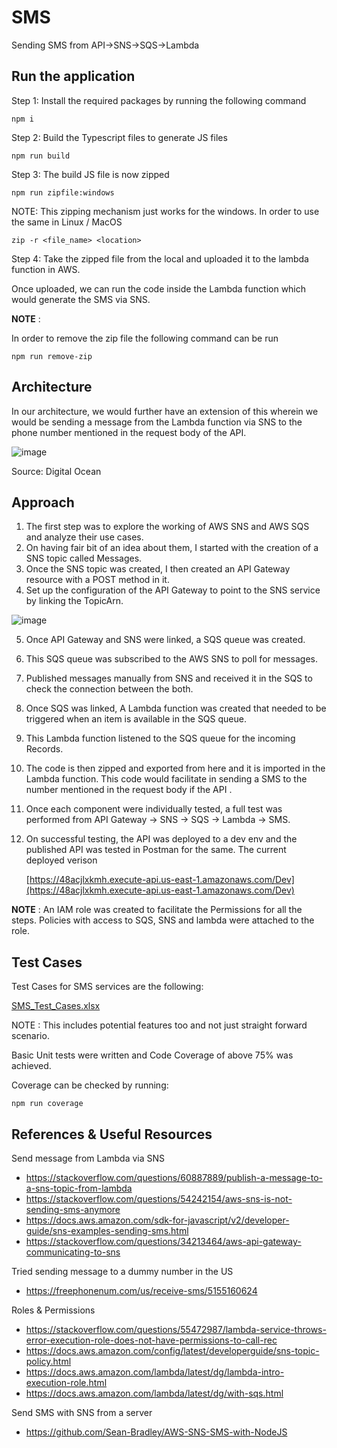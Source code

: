 

# SMS
Sending SMS from API->SNS->SQS->Lambda

## Run the application

Step 1: Install the required packages by running the following command

    npm i

Step 2: Build the Typescript files to generate JS files

    npm run build

Step 3: The build JS file is now zipped 

    npm run zipfile:windows
    
NOTE: This zipping mechanism just works for the windows. In order to use the same in Linux / MacOS 

    zip -r <file_name> <location>

Step 4: Take the zipped file from the local and uploaded it to the lambda function in AWS.

Once uploaded, we can run the code inside the Lambda function which would generate the SMS via SNS.

**NOTE** :

 In order to remove the zip file the following command can be run

    npm run remove-zip

## Architecture

In our architecture, we would further have an extension of this wherein we would be sending a message from the Lambda function via SNS to the phone number mentioned in the request body of the API.

![image](https://user-images.githubusercontent.com/23432686/218064808-9c4040bc-9a2b-461c-8894-3f7e9ebadd3c.png)

Source: Digital Ocean

## Approach

1. The first step was to explore the working of AWS SNS and AWS SQS and analyze their use cases.
2. On having fair bit of an idea about them, I started with the creation of a SNS topic called Messages.
3. Once the SNS topic was created, I then created an API Gateway resource with a POST method in it. 
4. Set up the configuration of the API Gateway to point to the SNS service by linking the TopicArn.

![image](https://user-images.githubusercontent.com/23432686/218045133-50dcf1a1-6d0e-4913-9ae7-346cfe983b2d.png)

5. Once API Gateway and SNS were linked, a SQS queue was created.
6. This SQS queue was subscribed to the AWS SNS to poll for messages.
7. Published messages manually from SNS and received it in the SQS to check the connection between the both.
8. Once SQS was linked, A Lambda function was created that needed to be triggered when an item is available in the SQS queue.
9. This Lambda function listened to the SQS queue for the incoming Records.
10. The code is then zipped and exported from here and it is imported in the Lambda function. This code would facilitate in sending a SMS to the number mentioned in the request body if the API .
11. Once each component were individually tested, a full test was performed from API Gateway -> SNS -> SQS -> Lambda -> SMS.
12. On successful testing, the API was deployed to a dev env and the published API was tested in Postman for the same. The current deployed verison

    [https://48acjlxkmh.execute-api.us-east-1.amazonaws.com/Dev](https://48acjlxkmh.execute-api.us-east-1.amazonaws.com/Dev)

**NOTE** :
An IAM role was created to facilitate the Permissions for all the steps.  Policies with access to SQS, SNS and lambda were attached to the role.

## Test Cases
Test Cases for SMS services  are the following:

[SMS_Test_Cases.xlsx](https://github.com/Mukhil-Padmanabhan/SMS/files/10701982/SMS_Test_Cases.xlsx)

NOTE : This includes potential features too and not just straight forward scenario.

Basic Unit tests were written and Code Coverage of above 75% was achieved.

Coverage can be checked by running:

    npm run coverage

## References & Useful Resources

Send message from Lambda via SNS 

 - https://stackoverflow.com/questions/60887889/publish-a-message-to-a-sns-topic-from-lambda 
 - https://stackoverflow.com/questions/54242154/aws-sns-is-not-sending-sms-anymore 
 - https://docs.aws.amazon.com/sdk-for-javascript/v2/developer-guide/sns-examples-sending-sms.html
 - https://stackoverflow.com/questions/34213464/aws-api-gateway-communicating-to-sns

Tried sending message to a dummy number in the US

 - https://freephonenum.com/us/receive-sms/5155160624

Roles & Permissions

 - https://stackoverflow.com/questions/55472987/lambda-service-throws-error-execution-role-does-not-have-permissions-to-call-rec
 - https://docs.aws.amazon.com/config/latest/developerguide/sns-topic-policy.html
 - https://docs.aws.amazon.com/lambda/latest/dg/lambda-intro-execution-role.html
 - https://docs.aws.amazon.com/lambda/latest/dg/with-sqs.html

Send SMS with SNS from a server

 - https://github.com/Sean-Bradley/AWS-SNS-SMS-with-NodeJS
